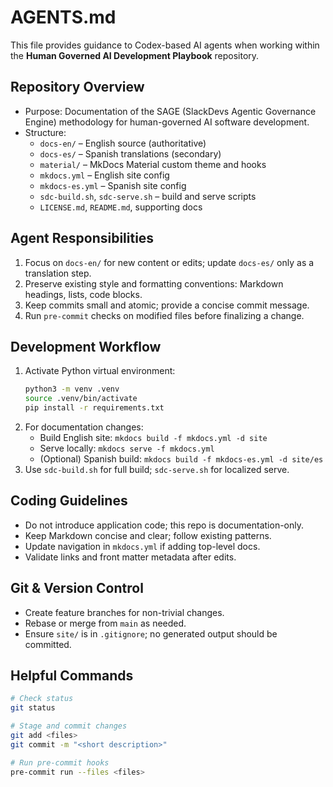  # AGENTS.md

 This file provides guidance to Codex-based AI agents when working within the **Human Governed AI Development Playbook** repository.

 ## Repository Overview

 - Purpose: Documentation of the SAGE (SlackDevs Agentic Governance Engine) methodology for human-governed AI software development.
 - Structure:
   - `docs-en/` – English source (authoritative)
   - `docs-es/` – Spanish translations (secondary)
   - `material/` – MkDocs Material custom theme and hooks
   - `mkdocs.yml` – English site config
   - `mkdocs-es.yml` – Spanish site config
   - `sdc-build.sh`, `sdc-serve.sh` – build and serve scripts
   - `LICENSE.md`, `README.md`, supporting docs

 ## Agent Responsibilities

 1. Focus on `docs-en/` for new content or edits; update `docs-es/` only as a translation step.
 2. Preserve existing style and formatting conventions: Markdown headings, lists, code blocks.
 3. Keep commits small and atomic; provide a concise commit message.
 4. Run `pre-commit` checks on modified files before finalizing a change.

 ## Development Workflow

 1. Activate Python virtual environment:
    ```bash
    python3 -m venv .venv
    source .venv/bin/activate
    pip install -r requirements.txt
    ```
 2. For documentation changes:
    - Build English site: `mkdocs build -f mkdocs.yml -d site`
    - Serve locally: `mkdocs serve -f mkdocs.yml`
    - (Optional) Spanish build: `mkdocs build -f mkdocs-es.yml -d site/es`
 3. Use `sdc-build.sh` for full build; `sdc-serve.sh` for localized serve.

 ## Coding Guidelines

 - Do not introduce application code; this repo is documentation-only.
 - Keep Markdown concise and clear; follow existing patterns.
 - Update navigation in `mkdocs.yml` if adding top-level docs.
 - Validate links and front matter metadata after edits.

 ## Git & Version Control

 - Create feature branches for non-trivial changes.
 - Rebase or merge from `main` as needed.
 - Ensure `site/` is in `.gitignore`; no generated output should be committed.

 ## Helpful Commands

 ```bash
 # Check status
 git status

 # Stage and commit changes
 git add <files>
 git commit -m "<short description>"

 # Run pre-commit hooks
 pre-commit run --files <files>
 ```